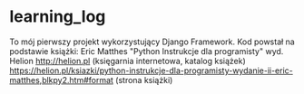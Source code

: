 # learning_log
To mój pierwszy projekt wykorzystujący Django Framework. Kod powstał na podstawie książki: Eric Matthes "Python Instrukcje dla programisty" wyd. Helion
http://helion.pl (księgarnia internetowa, katalog książek)
https://helion.pl/ksiazki/python-instrukcje-dla-programisty-wydanie-ii-eric-matthes,blkpy2.htm#format (strona książki)
